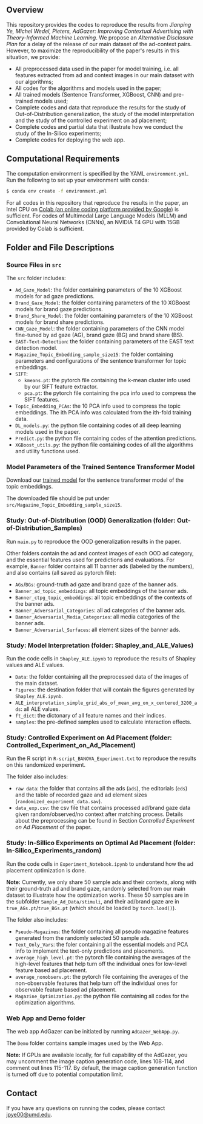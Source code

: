 ## Overview
This repository provides the codes to reproduce the results from *Jianping Ye, Michel Wedel, Pieters, AdGazer: Improving Contextual Advertising with Theory-Informed Machine Learning*. We propose an *Alternative Disclosure Plan* for a delay of the release of our main dataset of the ad-context pairs. However, to maximize the reproducibility of the paper's results in this situation, we provide:

- All preprocessed data used in the paper for model training, i.e. all features extracted from ad and context images in our main dataset with our algorithms;
- All codes for the algorithms and models used in the paper;
- All trained models (Sentence Transformer, XGBoost, CNN) and pre-trained models used;
- Complete codes and data that reproduce the results for the study of Out-of-Distribution generalization, the study of the model interpretation and the study of the controlled experiment on ad placement;
- Complete codes and partial data that illustrate how we conduct the study of the In-Silico experiments;
- Complete codes for deploying the web app.

## Computational Requirements
The computation environment is specified by the YAML `environment.yml`. Run the following to set up your environment with conda:
```bash
$ conda env create -f environment.yml
```

For all codes in this repository that reproduce the results in the paper, an Intel CPU on [Colab (an online coding platform provided by Google)](https://colab.google) is sufficient. For codes of Multimodal Large Language Models (MLLM) and Convolutional Neural Networks (CNNs), an NVIDIA T4 GPU with 15GB provided by Colab is sufficient.

## Folder and File Descriptions
### Source Files in `src`
The `src` folder includes:
- `Ad_Gaze_Model`: the folder containing parameters of the 10 XGBoost models for ad gaze predictions.
- `Brand_Gaze_Model`: the folder containing parameters of the 10 XGBoost models for brand gaze predictions.
- `Brand_Share_Model`: the folder containing parameters of the 10 XGBoost models for brand share predictions.
- `CNN_Gaze_Model`: the folder containing parameters of the CNN model fine-tuned by ad gaze (AG), brand gaze (BG) and brand share (BS).
- `EAST-Text-Detection`: the folder containing parameters of the EAST text detection model.
- `Magazine_Topic_Embedding_sample_size15`: the folder containing parameters and configurations of the sentence transformer for topic embeddings.
- `SIFT`: 
    - `kmeans.pt`: the pytorch file containing the k-mean cluster info used by our SIFT feature extractor.
    - `pca.pt`: the pytorch file containing the pca info used to compress the SIFT features.
- `Topic_Embedding_PCAs`: the 10 PCA info used to compress the topic embeddings. The ith PCA info was calculated from the ith-fold training data.
- `DL_models.py`: the python file containing codes of all deep learning models used in the paper.
- `Predict.py`: the python file containing codes of the attention predictions.
- `XGBoost_utils.py`: the python file containing codes of all the algorithms and utility functions used.


### Model Parameters of the Trained Sentence Transformer Model
Download our [trained model](https://drive.google.com/file/d/1_Vv1AXZsQGw41s-Q3bcg-k6aos5fK0Pd/view?usp=sharing) for the sentence transformer model of the topic embeddings. 

The downloaded file should be put under `src/Magazine_Topic_Embedding_sample_size15`.


### Study: Out-of-Distribution (OOD) Generalization (folder: Out-of-Distribution_Samples)
Run `main.py` to reproduce the OOD generalization results in the paper. 

Other folders contain the ad and context images of each OOD ad category, and the essential features used for predictions and evaluations. For example, `Banner` folder contains all 11 banner ads (labeled by the numbers), and also contains (all saved as pytorch file):
- `AGs`/`BGs`: ground-truth ad gaze and brand gaze of the banner ads.
- `Banner_ad_topic_embeddings`: all topic embeddings of the banner ads.
- `Banner_ctpg_topic_embeddings`: all topic embeddings of the contexts of the banner ads.
- `Banner_Adversarial_Categories`: all ad categories of the banner ads.
- `Banner_Adversarial_Media_Categories`: all media categories of the banner ads.
- `Banner_Adversarial_Surfaces`: all element sizes of the banner ads.


### Study: Model Interpretation (folder: Shapley_and_ALE_Values)
Run the code cells in `Shapley_ALE.ipynb` to reproduce the results of Shapley values and ALE values.
- `Data`: the folder containing all the preprocessed data of the images of the main dataset.
- `Figures`: the destination folder that will contain the figures generated by `Shapley_ALE.ipynb`.
- `ALE_interpretation_simple_grid_abs_of_mean_avg_on_x_centered_3200_ads`: all ALE values.
- `ft_dict`: the dictonary of all feature names and their indices.
- `samples`: the pre-defined samples used to calculate interaction effects.


### Study: Controlled Experiment on Ad Placement (folder: Controlled_Experiment_on_Ad_Placement)
Run the R script in `R-script_BANOVA_Experiment.txt` to reproduce the results on this randomized experiment.

The folder also includes:
- `raw data`: the folder that contains all the ads (`ads`), the editorials (`eds`) and the table of recorded gaze and ad element sizes (`randomized_experiment_data.sav`).
- `data_exp.csv`: the csv file that contains processed ad/brand gaze data given random/observed/no context after matching process. Details about the preprocessing can be found in Section *Controlled Experiment on Ad Placement* of the paper.


### Study: In-Sillico Experiments on Optimal Ad Placement (folder: In-Silico_Experiments_random)
Run the code cells in `Experiment_Notebook.ipynb` to understand how the ad placement optimization is done.

**Note:** Currently, we only share 50 sample ads and their contexts, along with their ground-truth ad and brand gaze, randomly selected from our main dataset to illustrate how the optimization works. These 50 samples are in the subfolder `Sample_Ad_Data/stimuli`, and their ad/brand gaze are in `true_AGs.pt`/`true_BGs.pt` (which should be loaded by `torch.load()`).

The folder also includes:
- `Pseudo-Magazines`: the folder containing all pseudo magazine features generated from the randomly selected 50 sample ads.
- `Text_Only_Vars`: the foler containing all the essential models and PCA info to implement the text-only predictions and placements.
- `average_high_level.pt`: the pytorch file containing the averages of the high-level features that help turn off the individual ones for low-level feature based ad placement.
- `average_nonobserv.pt`: the pytorch file containing the averages of the non-observable features that help turn off the individual ones for observable feature based ad placement.
- `Magazine_Optimization.py`: the python file containing all codes for the optimization algorithms.

### Web App and Demo folder
The web app AdGazer can be initiated by running `AdGazer_WebApp.py`.

The `Demo` folder contains sample images used by the Web App.

**Note:** If GPUs are available locally, for full capability of the AdGazer, you may uncomment the image caption generation code, lines 108-114, and comment out lines 115-117. By default, the image caption generation function is turned off due to potential computation limit.


## Contact
If you have any questions on running the codes, please contact jpye00@umd.edu.
